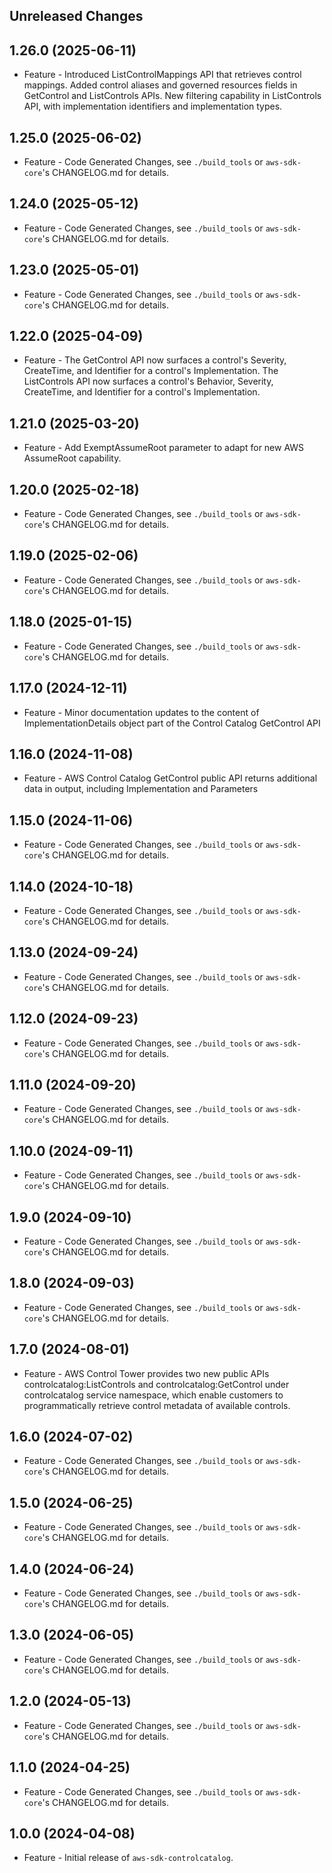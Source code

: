 Unreleased Changes
------------------

1.26.0 (2025-06-11)
------------------

* Feature - Introduced ListControlMappings API that retrieves control mappings. Added control aliases and governed resources fields in GetControl and ListControls APIs. New filtering capability in ListControls API, with implementation identifiers and implementation types.

1.25.0 (2025-06-02)
------------------

* Feature - Code Generated Changes, see `./build_tools` or `aws-sdk-core`'s CHANGELOG.md for details.

1.24.0 (2025-05-12)
------------------

* Feature - Code Generated Changes, see `./build_tools` or `aws-sdk-core`'s CHANGELOG.md for details.

1.23.0 (2025-05-01)
------------------

* Feature - Code Generated Changes, see `./build_tools` or `aws-sdk-core`'s CHANGELOG.md for details.

1.22.0 (2025-04-09)
------------------

* Feature - The GetControl API now surfaces a control's Severity, CreateTime, and Identifier for a control's Implementation. The ListControls API now surfaces a control's Behavior, Severity, CreateTime, and Identifier for a control's Implementation.

1.21.0 (2025-03-20)
------------------

* Feature - Add ExemptAssumeRoot parameter to adapt for new AWS AssumeRoot capability.

1.20.0 (2025-02-18)
------------------

* Feature - Code Generated Changes, see `./build_tools` or `aws-sdk-core`'s CHANGELOG.md for details.

1.19.0 (2025-02-06)
------------------

* Feature - Code Generated Changes, see `./build_tools` or `aws-sdk-core`'s CHANGELOG.md for details.

1.18.0 (2025-01-15)
------------------

* Feature - Code Generated Changes, see `./build_tools` or `aws-sdk-core`'s CHANGELOG.md for details.

1.17.0 (2024-12-11)
------------------

* Feature - Minor documentation updates to the content of ImplementationDetails object part of the Control Catalog GetControl API

1.16.0 (2024-11-08)
------------------

* Feature - AWS Control Catalog GetControl public API returns additional data in output, including Implementation and Parameters

1.15.0 (2024-11-06)
------------------

* Feature - Code Generated Changes, see `./build_tools` or `aws-sdk-core`'s CHANGELOG.md for details.

1.14.0 (2024-10-18)
------------------

* Feature - Code Generated Changes, see `./build_tools` or `aws-sdk-core`'s CHANGELOG.md for details.

1.13.0 (2024-09-24)
------------------

* Feature - Code Generated Changes, see `./build_tools` or `aws-sdk-core`'s CHANGELOG.md for details.

1.12.0 (2024-09-23)
------------------

* Feature - Code Generated Changes, see `./build_tools` or `aws-sdk-core`'s CHANGELOG.md for details.

1.11.0 (2024-09-20)
------------------

* Feature - Code Generated Changes, see `./build_tools` or `aws-sdk-core`'s CHANGELOG.md for details.

1.10.0 (2024-09-11)
------------------

* Feature - Code Generated Changes, see `./build_tools` or `aws-sdk-core`'s CHANGELOG.md for details.

1.9.0 (2024-09-10)
------------------

* Feature - Code Generated Changes, see `./build_tools` or `aws-sdk-core`'s CHANGELOG.md for details.

1.8.0 (2024-09-03)
------------------

* Feature - Code Generated Changes, see `./build_tools` or `aws-sdk-core`'s CHANGELOG.md for details.

1.7.0 (2024-08-01)
------------------

* Feature - AWS Control Tower provides two new public APIs controlcatalog:ListControls and controlcatalog:GetControl under controlcatalog service namespace, which enable customers to programmatically retrieve control metadata of available controls.

1.6.0 (2024-07-02)
------------------

* Feature - Code Generated Changes, see `./build_tools` or `aws-sdk-core`'s CHANGELOG.md for details.

1.5.0 (2024-06-25)
------------------

* Feature - Code Generated Changes, see `./build_tools` or `aws-sdk-core`'s CHANGELOG.md for details.

1.4.0 (2024-06-24)
------------------

* Feature - Code Generated Changes, see `./build_tools` or `aws-sdk-core`'s CHANGELOG.md for details.

1.3.0 (2024-06-05)
------------------

* Feature - Code Generated Changes, see `./build_tools` or `aws-sdk-core`'s CHANGELOG.md for details.

1.2.0 (2024-05-13)
------------------

* Feature - Code Generated Changes, see `./build_tools` or `aws-sdk-core`'s CHANGELOG.md for details.

1.1.0 (2024-04-25)
------------------

* Feature - Code Generated Changes, see `./build_tools` or `aws-sdk-core`'s CHANGELOG.md for details.

1.0.0 (2024-04-08)
------------------

* Feature - Initial release of `aws-sdk-controlcatalog`.

